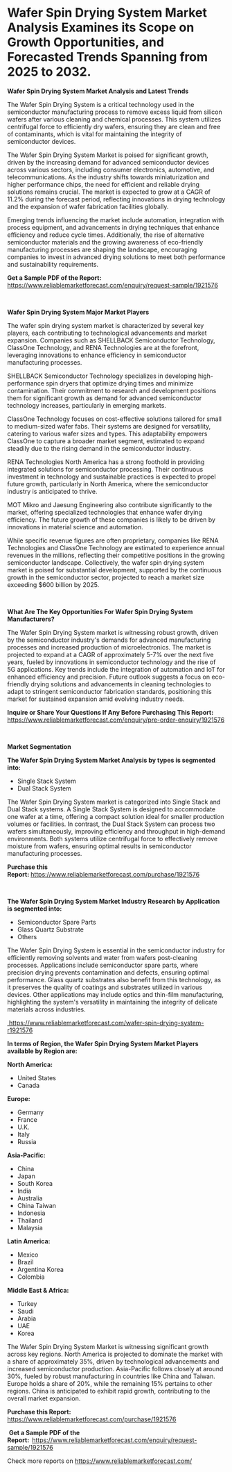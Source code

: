 <p><h1>Wafer Spin Drying System Market Analysis Examines its Scope on Growth Opportunities, and Forecasted Trends Spanning from 2025 to 2032.</h1></p><p><strong>Wafer Spin Drying System Market Analysis and Latest Trends</strong></p>
<p><p>The Wafer Spin Drying System is a critical technology used in the semiconductor manufacturing process to remove excess liquid from silicon wafers after various cleaning and chemical processes. This system utilizes centrifugal force to efficiently dry wafers, ensuring they are clean and free of contaminants, which is vital for maintaining the integrity of semiconductor devices.</p><p>The Wafer Spin Drying System Market is poised for significant growth, driven by the increasing demand for advanced semiconductor devices across various sectors, including consumer electronics, automotive, and telecommunications. As the industry shifts towards miniaturization and higher performance chips, the need for efficient and reliable drying solutions remains crucial. The market is expected to grow at a CAGR of 11.2% during the forecast period, reflecting innovations in drying technology and the expansion of wafer fabrication facilities globally.</p><p>Emerging trends influencing the market include automation, integration with process equipment, and advancements in drying techniques that enhance efficiency and reduce cycle times. Additionally, the rise of alternative semiconductor materials and the growing awareness of eco-friendly manufacturing processes are shaping the landscape, encouraging companies to invest in advanced drying solutions to meet both performance and sustainability requirements.</p></p>
<p><strong>Get a Sample PDF of the Report:&nbsp;</strong> <a href="https://www.reliablemarketforecast.com/enquiry/request-sample/1921576?utm_campaign=2282&utm_medium=2&utm_source=Github&utm_content=ia&utm_term=01032025&utm_id=wafer-spin-drying-system">https://www.reliablemarketforecast.com/enquiry/request-sample/1921576</a></p>
<p>&nbsp;</p>
<p><strong>Wafer Spin Drying System Major Market Players</strong></p>
<p><p>The wafer spin drying system market is characterized by several key players, each contributing to technological advancements and market expansion. Companies such as SHELLBACK Semiconductor Technology, ClassOne Technology, and RENA Technologies are at the forefront, leveraging innovations to enhance efficiency in semiconductor manufacturing processes.</p><p>SHELLBACK Semiconductor Technology specializes in developing high-performance spin dryers that optimize drying times and minimize contamination. Their commitment to research and development positions them for significant growth as demand for advanced semiconductor technology increases, particularly in emerging markets.</p><p>ClassOne Technology focuses on cost-effective solutions tailored for small to medium-sized wafer fabs. Their systems are designed for versatility, catering to various wafer sizes and types. This adaptability empowers ClassOne to capture a broader market segment, estimated to expand steadily due to the rising demand in the semiconductor industry.</p><p>RENA Technologies North America has a strong foothold in providing integrated solutions for semiconductor processing. Their continuous investment in technology and sustainable practices is expected to propel future growth, particularly in North America, where the semiconductor industry is anticipated to thrive.</p><p>MOT Mikro and Jaesung Engineering also contribute significantly to the market, offering specialized technologies that enhance wafer drying efficiency. The future growth of these companies is likely to be driven by innovations in material science and automation.</p><p>While specific revenue figures are often proprietary, companies like RENA Technologies and ClassOne Technology are estimated to experience annual revenues in the millions, reflecting their competitive positions in the growing semiconductor landscape. Collectively, the wafer spin drying system market is poised for substantial development, supported by the continuous growth in the semiconductor sector, projected to reach a market size exceeding $600 billion by 2025.</p></p>
<p>&nbsp;</p>
<p><strong>What Are The Key Opportunities For Wafer Spin Drying System Manufacturers?</strong></p>
<p><p>The Wafer Spin Drying System market is witnessing robust growth, driven by the semiconductor industry's demands for advanced manufacturing processes and increased production of microelectronics. The market is projected to expand at a CAGR of approximately 5-7% over the next five years, fueled by innovations in semiconductor technology and the rise of 5G applications. Key trends include the integration of automation and IoT for enhanced efficiency and precision. Future outlook suggests a focus on eco-friendly drying solutions and advancements in cleaning technologies to adapt to stringent semiconductor fabrication standards, positioning this market for sustained expansion amid evolving industry needs.</p></p>
<p><strong>Inquire or Share Your Questions If Any Before Purchasing This Report:</strong> <a href="https://www.reliablemarketforecast.com/enquiry/pre-order-enquiry/1921576?utm_campaign=2282&utm_medium=2&utm_source=Github&utm_content=ia&utm_term=01032025&utm_id=wafer-spin-drying-system">https://www.reliablemarketforecast.com/enquiry/pre-order-enquiry/1921576</a></p>
<p>&nbsp;</p>
<p><strong>Market Segmentation</strong></p>
<p><strong>The Wafer Spin Drying System Market Analysis by types is segmented into:</strong></p>
<p><ul><li>Single Stack System</li><li>Dual Stack System</li></ul></p>
<p><p>The Wafer Spin Drying System market is categorized into Single Stack and Dual Stack systems. A Single Stack System is designed to accommodate one wafer at a time, offering a compact solution ideal for smaller production volumes or facilities. In contrast, the Dual Stack System can process two wafers simultaneously, improving efficiency and throughput in high-demand environments. Both systems utilize centrifugal force to effectively remove moisture from wafers, ensuring optimal results in semiconductor manufacturing processes.</p></p>
<p><strong>Purchase this Report:&nbsp;</strong><a href="https://www.reliablemarketforecast.com/purchase/1921576?utm_campaign=2282&utm_medium=2&utm_source=Github&utm_content=ia&utm_term=01032025&utm_id=wafer-spin-drying-system">https://www.reliablemarketforecast.com/purchase/1921576</a></p>
<p>&nbsp;</p>
<p><strong>The Wafer Spin Drying System Market Industry Research by Application is segmented into:</strong></p>
<p><ul><li>Semiconductor Spare Parts</li><li>Glass Quartz Substrate</li><li>Others</li></ul></p>
<p><p>The Wafer Spin Drying System is essential in the semiconductor industry for efficiently removing solvents and water from wafers post-cleaning processes. Applications include semiconductor spare parts, where precision drying prevents contamination and defects, ensuring optimal performance. Glass quartz substrates also benefit from this technology, as it preserves the quality of coatings and substrates utilized in various devices. Other applications may include optics and thin-film manufacturing, highlighting the system's versatility in maintaining the integrity of delicate materials across industries.</p></p>
<p><a href="https://www.reliablemarketforecast.com/wafer-spin-drying-system-r1921576?utm_campaign=2282&utm_medium=2&utm_source=Github&utm_content=ia&utm_term=01032025&utm_id=wafer-spin-drying-system">&nbsp;https://www.reliablemarketforecast.com/wafer-spin-drying-system-r1921576</a></p>
<p><strong>In terms of Region, the Wafer Spin Drying System Market Players available by Region are:</strong></p>
<p>
    <p> <strong> North America: </strong>
        <ul>
            <li>United States</li>
            <li>Canada</li>
        </ul>
        </p> 
    <p> <strong> Europe: </strong>
        <ul>
            <li>Germany</li>
            <li>France</li>
            <li>U.K.</li>
            <li>Italy</li>
            <li>Russia</li>
        </ul>
        </p> 
    <p> <strong> Asia-Pacific: </strong>
        <ul>
            <li>China</li>
            <li>Japan</li>
            <li>South Korea</li>
            <li>India</li>
            <li>Australia</li>
            <li>China Taiwan</li>
            <li>Indonesia</li>
            <li>Thailand</li>
            <li>Malaysia</li>
        </ul>
        </p> 
    <p> <strong> Latin America: </strong>
        <ul>
            <li>Mexico</li>
            <li>Brazil</li>
            <li>Argentina Korea</li>
            <li>Colombia</li>
        </ul>
        </p> 
    <p> <strong> Middle East & Africa: </strong>
        <ul>
            <li>Turkey</li>
            <li>Saudi</li>
            <li>Arabia</li>
            <li>UAE</li>
            <li>Korea</li>
        </ul>
    </p>
    </p>
<p><p>The Wafer Spin Drying System Market is witnessing significant growth across key regions. North America is projected to dominate the market with a share of approximately 35%, driven by technological advancements and increased semiconductor production. Asia-Pacific follows closely at around 30%, fueled by robust manufacturing in countries like China and Taiwan. Europe holds a share of 20%, while the remaining 15% pertains to other regions. China is anticipated to exhibit rapid growth, contributing to the overall market expansion.</p></p>
<p><strong>Purchase this Report: </strong><a href="https://www.reliablemarketforecast.com/purchase/1921576?utm_campaign=2282&utm_medium=2&utm_source=Github&utm_content=ia&utm_term=01032025&utm_id=wafer-spin-drying-system">https://www.reliablemarketforecast.com/purchase/1921576</a></p>
<p>&nbsp;<strong>Get a Sample PDF of the Report:&nbsp;&nbsp;</strong><a href="https://www.reliablemarketforecast.com/enquiry/request-sample/1921576?utm_campaign=2282&utm_medium=2&utm_source=Github&utm_content=ia&utm_term=01032025&utm_id=wafer-spin-drying-system">https://www.reliablemarketforecast.com/enquiry/request-sample/1921576</a></p>
<p><strong></strong></p>
<p>Check more reports on <a href="https://www.reliablemarketforecast.com/?utm_campaign=2282&utm_medium=2&utm_source=Github&utm_content=ia&utm_term=01032025&utm_id=wafer-spin-drying-system">https://www.reliablemarketforecast.com/</a></p>